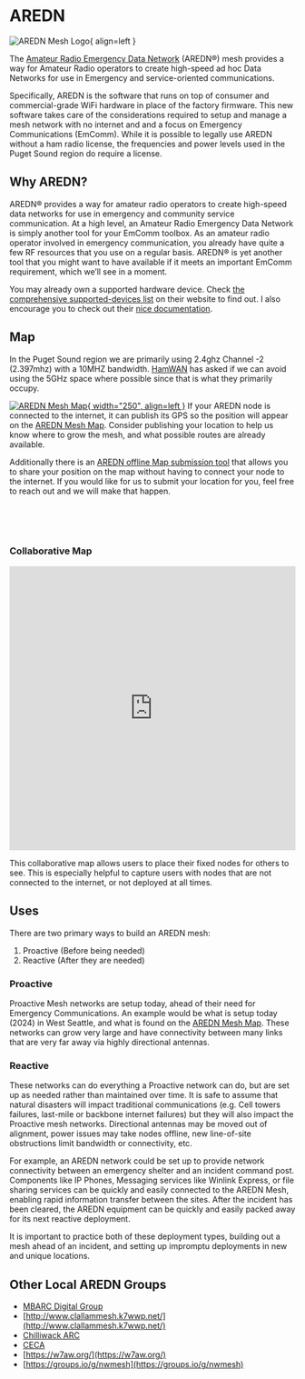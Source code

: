 # AREDN

![AREDN Mesh Logo](/media/AREDN-Logo.png){ align=left }

The [Amateur Radio Emergency Data Network](https://www.arednmesh.org/) (AREDN®) mesh provides a way for Amateur Radio operators to create high-speed ad hoc Data Networks for use in Emergency and service-oriented communications. 

Specifically, AREDN is the software that runs on top of consumer and commercial-grade WiFi hardware in place of the factory firmware. This new software takes care of the considerations required to setup and manage a mesh network with no internet and and a focus on Emergency Communications (EmComm). While it is possible to legally use AREDN without a ham radio license, the frequencies and power levels used in the Puget Sound region do require a license. 

## Why AREDN?

AREDN® provides a way for amateur radio operators to create high-speed data networks for use in emergency and community service communication. At a high level, an Amateur Radio Emergency Data Network is simply another tool for your EmComm toolbox. As an amateur radio operator involved in emergency communication, you already have quite a few RF resources that you use on a regular basis. AREDN® is yet another tool that you might want to have available if it meets an important EmComm requirement, which we’ll see in a moment.

You may already own a supported hardware device. Check [the comprehensive supported-devices list](https://www.arednmesh.org/content/supported-devices-0) on their website to find out. I also encourage you to check out their [nice documentation](https://docs.arednmesh.org/en/latest/).

## Map

In the Puget Sound region we are primarily using 2.4ghz Channel -2 (2.397mhz) with a 10MHZ bandwidth. [HamWAN](https://hamwan.org/) has asked if we can avoid using the 5GHz space where possible since that is what they primarily occupy. 

[![AREDN Mesh Map](/media/AREDN_Mesh_Map_Nov2024SS.png){ width="250", align=left }](http://usercontent.arednmesh.org/K/5/K5DLQ/livemap2.html#9/47.5395/-122.3973)
If your AREDN node is connected to the internet, it can publish its GPS so the position will appear on the [AREDN Mesh Map](http://usercontent.arednmesh.org/K/5/K5DLQ/livemap2.html#9/47.5395/-122.3973). Consider publishing your location to help us know where to grow the mesh, and what possible routes are already available. 

Additionally there is an [AREDN offline Map submission tool](https://www.arednmesh.org/content/aredn-offline-map-submit-tool-updated) that allows you to share your position on the map without having to connect your node to the internet. If you would like for us to submit your location for you, feel free to reach out and we will make that happen.

</br>
</br>
</br>

### Collaborative Map

<iframe style="height:500px; width:100%; border:none;" src="https://facilmap.org/MRdcQjxslobJK8?search=false#9/47.7299/-122.3520/Lima/"></iframe>

This collaborative map allows users to place their fixed nodes for others to see. This is especially helpful to capture users with nodes that are not connected to the internet, or not deployed at all times. 


## Uses

There are two primary ways to build an AREDN mesh:

1. Proactive (Before being needed)
2. Reactive (After they are needed)

### Proactive

Proactive Mesh networks are setup today, ahead of their need for Emergency Communications. An example would be what is setup today (2024) in West Seattle, and what is found on the [AREDN Mesh Map](http://usercontent.arednmesh.org/K/5/K5DLQ/livemap2.html#7/46.604/-120.146). These networks can grow very large and have connectivity between many links that are very far away via highly directional antennas.


### Reactive

These networks can do everything a Proactive network can do, but are set up as needed rather than maintained over time. It is safe to assume that natural disasters will impact traditional communications (e.g. Cell towers failures, last-mile or backbone internet failures) but they will also impact the Proactive mesh networks. Directional antennas may be moved out of alignment, power issues may take nodes offline, new line-of-site obstructions limit bandwidth or connectivity, etc. 

For example, an AREDN network could be set up to provide network connectivity between an emergency shelter and an incident command post. Components like IP Phones, Messaging services like Winlink Express, or file sharing services can be quickly and easily connected to the AREDN Mesh, enabling rapid information transfer between the sites. After the incident has been cleared, the AREDN equipment can be quickly and easily packed away for its next reactive deployment.

It is important to practice both of these deployment types, building out a mesh ahead of an incident, and setting up impromptu deployments in new and unique locations. 

## Other Local AREDN Groups

- [MBARC Digital Group](https://mbarc.groups.io/g/digital)
- [http://www.clallammesh.k7wwp.net/](http://www.clallammesh.k7wwp.net/)
- [Chilliwack ARC](https://www.chwkarc.ca/)
- [CECA](http://va7eca.ca/)
- [https://w7aw.org/](https://w7aw.org/)
- [https://groups.io/g/nwmesh](https://groups.io/g/nwmesh)
